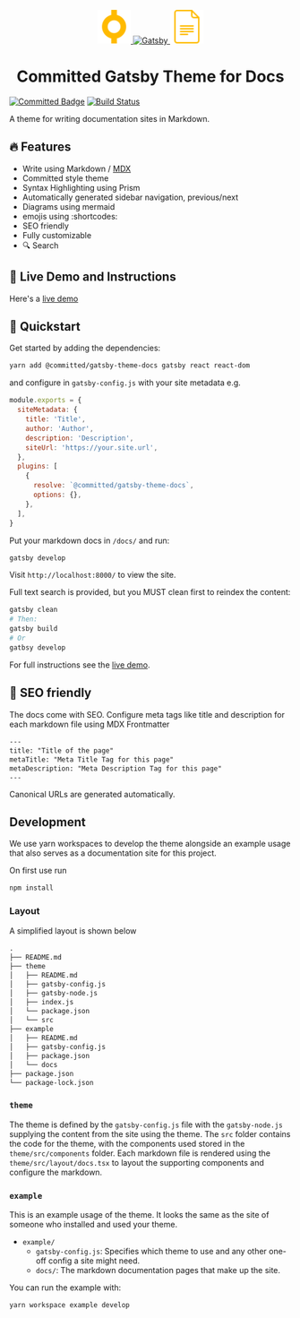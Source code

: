 <p align="center">
  <a href="https://committed.io">
    <img alt="Committed" src="./example/Avatar.png" width="60" />
  </a>
  <a href="https://www.gatsbyjs.org">
    <img alt="Gatsby" src="https://www.gatsbyjs.com/Gatsby-Monogram.svg" width="60" />
  </a>
  <img alt="Docs" src="./docs.svg" width="60" />
</p>
<h1 align="center">
 Committed Gatsby Theme for Docs
</h1>

[![Committed Badge](https://img.shields.io/endpoint?url=https%3A%2F%2Fcommitted.software%2Fbadge)](https://committed.io)
[![Build Status](https://drone.committed.software/api/badges/commitd/docs/status.svg)](https://drone.committed.software/commitd/docs)

A theme for writing documentation sites in Markdown.

## 🔥 Features

- Write using Markdown / [MDX](https://github.com/mdx-js/mdx)
- Committed style theme
- Syntax Highlighting using Prism
- Automatically generated sidebar navigation, previous/next
- Diagrams using mermaid
- emojis using :shortcodes:
- SEO friendly
- Fully customizable
- 🔍 Search

## 🔗 Live Demo and Instructions

Here's a [live demo](https://committed.software/docs)

## 🚀 Quickstart

Get started by adding the dependencies:

```bash
yarn add @committed/gatsby-theme-docs gatsby react react-dom
```

and configure in `gatsby-config.js` with your site metadata e.g.

```javascript
module.exports = {
  siteMetadata: {
    title: 'Title',
    author: 'Author',
    description: 'Description',
    siteUrl: 'https://your.site.url',
  },
  plugins: [
    {
      resolve: `@committed/gatsby-theme-docs`,
      options: {},
    },
  ],
}
```

Put your markdown docs in `/docs/` and run:

```bash
gatsby develop
```

Visit `http://localhost:8000/` to view the site.

Full text search is provided, but you MUST clean first to reindex the content:

```bash
gatsby clean
# Then:
gatsby build
# Or
gatbsy develop
```

For full instructions see the [live demo](https://committed.software/theme).

## 🤖 SEO friendly

The docs come with SEO. Configure meta tags like title and description for each markdown file using MDX Frontmatter

```markup
---
title: "Title of the page"
metaTitle: "Meta Title Tag for this page"
metaDescription: "Meta Description Tag for this page"
---
```

Canonical URLs are generated automatically.

## Development

We use yarn workspaces to develop the theme alongside an example usage that also serves as a documentation site for this project.

On first use run

```bash
npm install
```

### Layout

A simplified layout is shown below

```shell
.
├── README.md
├── theme
│   ├── README.md
│   ├── gatsby-config.js
│   ├── gatsby-node.js
│   ├── index.js
│   └── package.json
│   └── src
├── example
│   ├── README.md
│   ├── gatsby-config.js
│   ├── package.json
│   └── docs
├── package.json
└── package-lock.json
```

### `theme`

The theme is defined by the `gatsby-config.js` file with the `gatsby-node.js` supplying the content from the site using the theme. The `src` folder contains the code for the theme, with the components used stored in the `theme/src/components` folder. Each markdown file is rendered using the `theme/src/layout/docs.tsx` to layout the supporting components and configure the markdown.

### `example`

This is an example usage of the theme. It looks the same as the
site of someone who installed and used your theme.

- `example/`
  - `gatsby-config.js`: Specifies which theme to use and any other one-off config a site might need.
  - `docs/`: The markdown documentation pages that make up the site.

You can run the example with:

```shell
yarn workspace example develop
```
